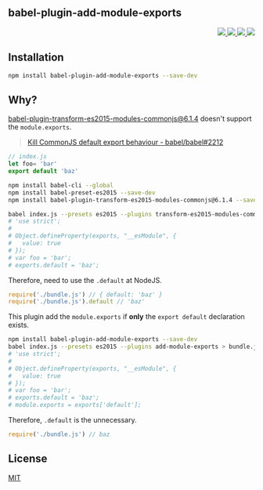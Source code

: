 babel-plugin-add-module-exports
---

<p align="right">
  <a href="https://npmjs.org/package/babel-plugin-add-module-exports">
    <img src="https://img.shields.io/npm/v/babel-plugin-add-module-exports.svg?style=flat-square">
  </a>
  <a href="https://travis-ci.org/59naga/babel-plugin-add-module-exports">
    <img src="http://img.shields.io/travis/59naga/babel-plugin-add-module-exports.svg?style=flat-square">
  </a>
  <a href="https://codeclimate.com/github/59naga/babel-plugin-add-module-exports/coverage">
    <img src="https://img.shields.io/codeclimate/github/59naga/babel-plugin-add-module-exports.svg?style=flat-square">
  </a>
  <a href="https://codeclimate.com/github/59naga/babel-plugin-add-module-exports">
    <img src="https://img.shields.io/codeclimate/coverage/github/59naga/babel-plugin-add-module-exports.svg?style=flat-square">
  </a>
</p>

Installation
---

```bash
npm install babel-plugin-add-module-exports --save-dev
```

Why?
---

[babel-plugin-transform-es2015-modules-commonjs@6.1.4](https://www.npmjs.com/package/babel-plugin-transform-es2015-modules-commonjs) doesn't support the `module.exports`.

> [Kill CommonJS default export behaviour - babel/babel#2212](https://github.com/babel/babel/issues/2212)

```js
// index.js
let foo= 'bar'
export default 'baz'
```

```bash
npm install babel-cli --global
npm install babel-preset-es2015 --save-dev
npm install babel-plugin-transform-es2015-modules-commonjs@6.1.4 --save-dev

babel index.js --presets es2015 --plugins transform-es2015-modules-commonjs > bundle.js
# 'use strict';
#
# Object.defineProperty(exports, "__esModule", {
#   value: true
# });
# var foo = 'bar';
# exports.default = 'baz';
```

Therefore, need to use the `.default` at NodeJS.

```js
require('./bundle.js') // { default: 'baz' }
require('./bundle.js').default // 'baz'
```

This plugin add the `module.exports` if **only** the `export default` declaration exists.

```bash
npm install babel-plugin-add-module-exports --save-dev
babel index.js --presets es2015 --plugins add-module-exports > bundle.js
# 'use strict';
#
# Object.defineProperty(exports, "__esModule", {
#   value: true
# });
# var foo = 'bar';
# exports.default = 'baz';
# module.exports = exports['default'];
```

Therefore, `.default` is the unnecessary.

```js
require('./bundle.js') // baz
```

License
---
[MIT](http://59naga.mit-license.org/)
